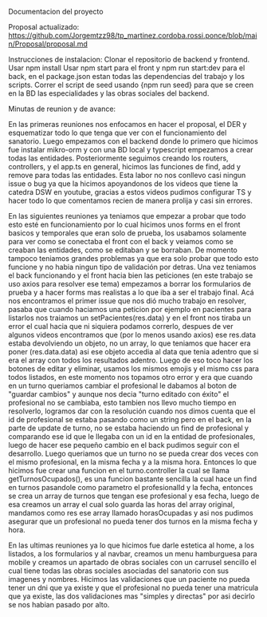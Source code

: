Documentacion del proyecto

Proposal actualizado: https://github.com/Jorgemtzz98/tp_martinez.cordoba.rossi.ponce/blob/main/Proposal/proposal.md

Instrucciones de instalacion:
Clonar el repositorio de backend y frontend.
Usar npm install
Usar npm start para el front y npm run start:dev para el back, en el package.json estan todas las dependencias del trabajo y los scripts.
Correr el script de seed usando {npm run seed} para que se creen en la BD las especialidades y las obras sociales del backend.

Minutas de reunion y de avance:

En las primeras reuniones nos enfocamos en hacer el proposal, el DER y esquematizar todo lo que tenga que ver con el funcionamiento del sanatorio.
Luego empezamos con el backend donde lo primero que hicimos fue instalar mikro-orm y con una BD local y typescript empezamos a crear todas las entidades. Posteriormente seguimos 
creando los routers, controllers, y el app.ts en general, hicimos las funciones de find, add y remove para todas las entidades. Esta labor no nos conllevo casi ningun issue o bug ya que 
la hicimos apoyandonos de los videos que tiene la catedra DSW en youtube, gracias a estos videos pudimos configurar TS y hacer todo lo que comentamos recien de manera prolija y casi sin errores.

En las siguientes reuniones ya teniamos que empezar a probar que todo esto esté en funcionamiento por lo cual hicimos unos forms en el front basicos y temporales que eran solo de prueba, los usabamos solamente
para ver como se conectaba el front con el back y veiamos como se creaban las entidades, como se editaban y se borraban. De momento tampoco teniamos grandes problemas ya que era solo probar que todo esto funcione y no habia ningun tipo de validación por detras.
Una vez teniamos el back funcionando y el front hacia bien las peticiones (en este trabajo se uso axios para resolver ese tema) empezamos a borrar los formularios de prueba y a hacer forms mas realistas a lo que iba a ser el trabajo final. Acá nos encontramos el primer issue que nos dió mucho trabajo en resolver, pasaba que cuando haciamos una peticion por ejemplo en pacientes para listarlos nos traiamos un setPacientes(res.data) y en el front nos tiraba un error el cual hacia que ni siquiera podamos correrlo, despues de ver algunos videos encontramos que (por lo menos usando axios) ese res.data estaba devolviendo un objeto, no un array, lo que teniamos que hacer era poner (res.data.data) asi ese objeto accedia al data que tenia adentro que si era el array con todos los resultados adentro.
Luego de eso toco hacer los botones de editar y eliminar, usamos los mismos emojis y el mismo css para todos listados, en este momento nos topamos otro error y era que cuando en un turno queriamos cambiar el profesional le dabamos al boton de "guardar cambios" y aunque nos decia "turno editado con éxito" el profesional no se cambiaba, esto tambien nos llevo mucho tiempo en resolverlo, logramos dar con la resolución cuando nos dimos cuenta que el id de profesional se estaba pasando como un string pero en el back, en la parte de update de turno, no se estaba haciendo un find de profesional y comparando ese id que le llegaba con un id en la entidad de profesionales, luego de hacer ese pequeño cambio en el back pudimos seguir con el desarrollo.
Luego queriamos que un turno no se pueda crear dos veces con el mismo profesional, en la misma fecha y a la misma hora. Entonces lo que hicimos fue crear una funcion en el turno.controller la cual se llama getTurnosOcupados(), es una funcion bastante sencilla la cual hace un find en turnos pasandole como parametro el profesionalId y la fecha, entonces se crea un array de turnos que tengan ese profesional y esa fecha, luego de esa creamos un array el cual solo guarda las horas del array original, mandamos como res ese array llamado horasOcupadas y asi nos pudimos asegurar que un profesional no pueda tener dos turnos en la misma fecha y hora.

En las ultimas reuniones ya lo que hicimos fue darle estetica al home, a los listados, a los formularios y al navbar, creamos un menu hamburguesa para mobile y creamos un apartado de obras sociales con un carrusel sencillo el cual tiene todas las obras sociales asociadas del sanatorio con sus imagenes y nombres. Hicimos las validaciones que un paciente no pueda tener un dni que ya existe y que el profesional no pueda tener una matricula que ya existe, las dos validaciones mas "simples y directas" por asi decirlo se nos habian pasado por alto.


